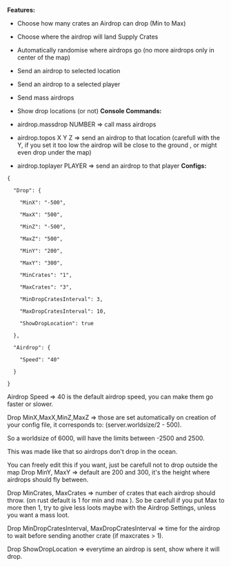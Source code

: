 **Features:**

- Choose how many crates an Airdrop can drop (Min to Max)

- Choose where the airdrop will land Supply Crates

- Automatically randomise where airdrops go (no more airdrops only in center of the map)

- Send an airdrop to selected location

- Send an airdrop to a selected player

- Send mass airdrops

- Show drop locations (or not)
**Console Commands:**

- airdrop.massdrop NUMBER => call mass airdrops

- airdrop.topos X Y Z => send an airdrop to that location (carefull with the Y, if you set it too low the airdrop will be close to the ground , or might even drop under the map)

- airdrop.toplayer PLAYER => send an airdrop to that player
**Configs:**

````
{

  "Drop": {

    "MinX": "-500",

    "MaxX": "500",

    "MinZ": "-500",

    "MaxZ": "500",

    "MinY": "200",

    "MaxY": "300",

    "MinCrates": "1",

    "MaxCrates": "3",

    "MinDropCratesInterval": 3,

    "MaxDropCratesInterval": 10,

    "ShowDropLocation": true

  },

  "Airdrop": {

    "Speed": "40"

  }

}
````

Airdrop Speed => 40 is the default airdrop speed, you can make them go faster or slower.

Drop MinX,MaxX,MinZ,MaxZ => those are set automatically on creation of your config file, it corresponds to: (server.worldsize/2 - 500).

So a worldsize of 6000, will have the limits between -2500 and 2500.

This was made like that so airdrops don't drop in the ocean.

You can freely edit this if you want, just be carefull not to drop outside the map 
Drop MinY, MaxY => default are 200 and 300, it's the height where airdrops should fly between.

Drop MinCrates, MaxCrates => number of crates that each airdrop should throw. (on rust default is 1 for min and max ). So be carefull if you put Max to more then 1, try to give less loots maybe with the Airdrop Settings, unless you want a mass loot.

Drop MinDropCratesInterval, MaxDropCratesInterval => time for the airdrop to wait before sending another crate (if maxcrates > 1).

Drop ShowDropLocation => everytime an airdrop is sent, show where it will drop.